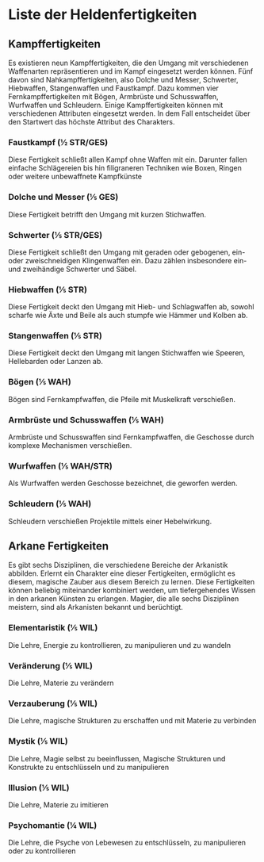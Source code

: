 # Liste der Heldenfertigkeiten

## Kampffertigkeiten

Es existieren neun Kampffertigkeiten, die den Umgang mit verschiedenen Waffenarten repräsentieren und im Kampf eingesetzt werden können. Fünf davon sind Nahkampffertigkeiten, also Dolche und Messer, Schwerter, Hiebwaffen, Stangenwaffen und Faustkampf. Dazu kommen vier Fernkampffertigkeiten mit Bögen, Armbrüste und Schusswaffen, Wurfwaffen und Schleudern. Einige Kampffertigkeiten können mit verschiedenen Attributen eingesetzt werden. In dem Fall entscheidet über den Startwert das höchste Attribut des Charakters.

### Faustkampf (½ STR/GES)

Diese Fertigkeit schließt allen Kampf ohne Waffen mit ein. Darunter fallen einfache Schlägereien bis hin filigraneren Techniken wie Boxen, Ringen oder weitere unbewaffnete Kampfkünste

### Dolche und Messer (⅕ GES)

Diese Fertigkeit betrifft den Umgang mit kurzen Stichwaffen.

### Schwerter (⅕ STR/GES)

Diese Fertigkeit schließt den Umgang mit geraden oder gebogenen, ein- oder zweischneidigen Klingenwaffen ein. Dazu zählen insbesondere ein- und zweihändige Schwerter und Säbel.

### Hiebwaffen (⅕ STR)

Diese Fertigkeit deckt den Umgang mit Hieb- und Schlagwaffen ab, sowohl scharfe wie Äxte und Beile als auch stumpfe wie Hämmer und Kolben ab.

### Stangenwaffen (⅕ STR)

Diese Fertigkeit deckt den Umgang mit langen Stichwaffen wie Speeren, Hellebarden oder Lanzen ab.

### Bögen (⅕ WAH)

Bögen sind Fernkampfwaffen, die Pfeile mit Muskelkraft verschießen.

### Armbrüste und Schusswaffen (⅕ WAH)

Armbrüste und Schusswaffen sind Fernkampfwaffen, die Geschosse durch komplexe Mechanismen verschießen.

### Wurfwaffen (⅕ WAH/STR)

Als Wurfwaffen werden Geschosse bezeichnet, die geworfen werden.

### Schleudern (⅕ WAH)

Schleudern verschießen Projektile mittels einer Hebelwirkung.

## Arkane Fertigkeiten

Es gibt sechs Disziplinen, die verschiedene Bereiche der Arkanistik abbilden. Erlernt ein Charakter eine dieser Fertigkeiten, ermöglicht es diesem, magische Zauber aus diesem Bereich zu lernen. Diese Fertigkeiten können beliebig miteinander kombiniert werden, um tiefergehendes Wissen in den arkanen Künsten zu erlangen. Magier, die alle sechs Disziplinen meistern, sind als Arkanisten bekannt und berüchtigt.

### Elementaristik (⅕ WIL)

Die Lehre, Energie zu kontrollieren, zu manipulieren und zu wandeln

### Veränderung (⅕ WIL)

Die Lehre, Materie zu verändern

### Verzauberung (⅕ WIL)

Die Lehre, magische Strukturen zu erschaffen und mit Materie zu verbinden

### Mystik (⅕ WIL)

Die Lehre, Magie selbst zu beeinflussen, Magische Strukturen und Konstrukte zu entschlüsseln und zu manipulieren

### Illusion (⅕ WIL)

Die Lehre, Materie zu imitieren

### Psychomantie (¼ WIL)

Die Lehre, die Psyche von Lebewesen zu entschlüsseln, zu manipulieren oder zu kontrollieren
